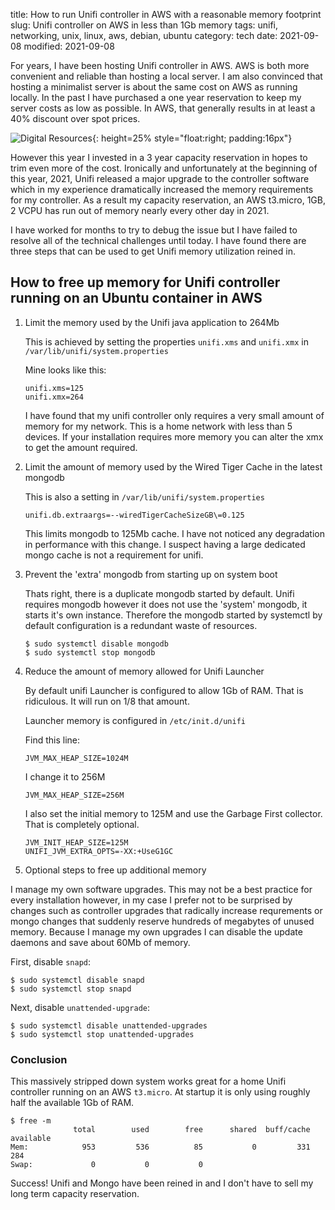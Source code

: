 title: How to run Unifi controller in AWS with a reasonable memory footprint
slug: Unifi controller on AWS in less than 1Gb memory
tags: unifi, networking, unix, linux, aws, debian, ubuntu
category: tech
date: 2021-09-08
modified: 2021-09-08

For years, I have been hosting Unifi controller in AWS.  AWS is both more convenient and reliable than hosting a local server.  I am also convinced that hosting a minimalist server is about the same cost on AWS as running locally.   In the past I have purchased a one year reservation to keep my server costs as low as possible.  In AWS, that generally results in at least a 40% discount over spot prices.

![Digital Resources]({static}/images/digital_press.png){: height=25% style="float:right; padding:16px"}

However this year I invested in a 3 year capacity reservation in hopes to trim even more of the cost.    Ironically and unfortunately at the beginning of this year, 2021, Unifi released a major upgrade to the controller software which in my experience dramatically increased the memory requirements for my controller.    As a result my capacity reservation, an AWS t3.micro, 1GB, 2 VCPU has run out of memory nearly every other day in 2021.

I have worked for months to try to debug the issue but I have failed to resolve all of the technical challenges until today.    I have found there are three steps that can be used to get Unifi memory utilization reined in.

## How to free up memory for Unifi controller running on an Ubuntu container in AWS

1. Limit the memory used by the Unifi java application to 264Mb

   This is achieved by setting the properties `unifi.xms` and `unifi.xmx` in `/var/lib/unifi/system.properties`

   Mine looks like this:

   ```
   unifi.xms=125
   unifi.xmx=264
   ```

   I have found that my unifi controller only requires a very small amount of memory for my network.   This is a home network with less than 5 devices.   If your installation requires more memory you can alter the xmx to get the amount required.

2. Limit the amount of memory used by the Wired Tiger Cache in the latest mongodb

   This is also a setting in `/var/lib/unifi/system.properties`
   
   ```
   unifi.db.extraargs=--wiredTigerCacheSizeGB\=0.125
   ```

   This limits mongodb to 125Mb cache.  I have not noticed any degradation in performance with this change.  I suspect having a large dedicated mongo cache is not a requirement for unifi.

3. Prevent the 'extra' mongodb from starting up on system boot

   Thats right, there is a duplicate mongodb started by default.    Unifi requires mongodb however it does not use the 'system' mongodb, it starts it's own instance.  Therefore the mongodb started by systemctl by default configuration is a redundant waste of resources.

   ```
   $ sudo systemctl disable mongodb
   $ sudo systemctl stop mongodb
   ```

4. Reduce the amount of memory allowed for Unifi Launcher

   By default unifi Launcher is configured to allow 1Gb of RAM.   That is ridiculous.  It will run on 1/8 that amount.

   Launcher memory is configured in `/etc/init.d/unifi`

   Find this line:
   ```
   JVM_MAX_HEAP_SIZE=1024M
   ```
   I change it to 256M
   ```
   JVM_MAX_HEAP_SIZE=256M
   ```
   I also set the initial memory to 125M and use the Garbage First collector.  That is completely optional.
   
   ```
   JVM_INIT_HEAP_SIZE=125M
   UNIFI_JVM_EXTRA_OPTS=-XX:+UseG1GC
   ```

5.  Optional steps to free up additional memory

   I manage my own software upgrades.   This may not be a best practice for every installation however, in my case I prefer not to be surprised by changes such as controller upgrades that radically increase requrements or mongo changes that suddenly reserve hundreds of megabytes of unused memory.    Because I manage my own upgrades I can disable the update daemons and save about 60Mb of memory.

   First, disable `snapd`:
   ```
   $ sudo systemctl disable snapd
   $ sudo systemctl stop snapd
   ```

   Next, disable `unattended-upgrade`:
   ```
   $ sudo systemctl disable unattended-upgrades
   $ sudo systemctl stop unattended-upgrades
   ```


### Conclusion

This massively stripped down system works great for a home Unifi controller running on an AWS `t3.micro`.   At startup it is only using roughly half the available 1Gb of RAM.

```
$ free -m
              total        used        free      shared  buff/cache   available
Mem:            953         536          85           0         331         284
Swap:             0           0           0
```

Success!   Unifi and Mongo have been reined in and I don't have to sell my long term capacity reservation.

